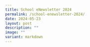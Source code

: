 ```yaml
---
title: School eNewsletter 2024
permalink: /school-enewsletter-2024/
date: 2024-05-23
layout: post
description: ""
image: ""
variant: markdown
---
```

